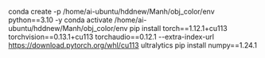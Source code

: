 conda create -p /home/ai-ubuntu/hddnew/Manh/obj_color/env python==3.10 -y
conda activate /home/ai-ubuntu/hddnew/Manh/obj_color/env
pip install torch==1.12.1+cu113 torchvision==0.13.1+cu113 torchaudio==0.12.1 --extra-index-url https://download.pytorch.org/whl/cu113 ultralytics
pip install numpy==1.24.1
